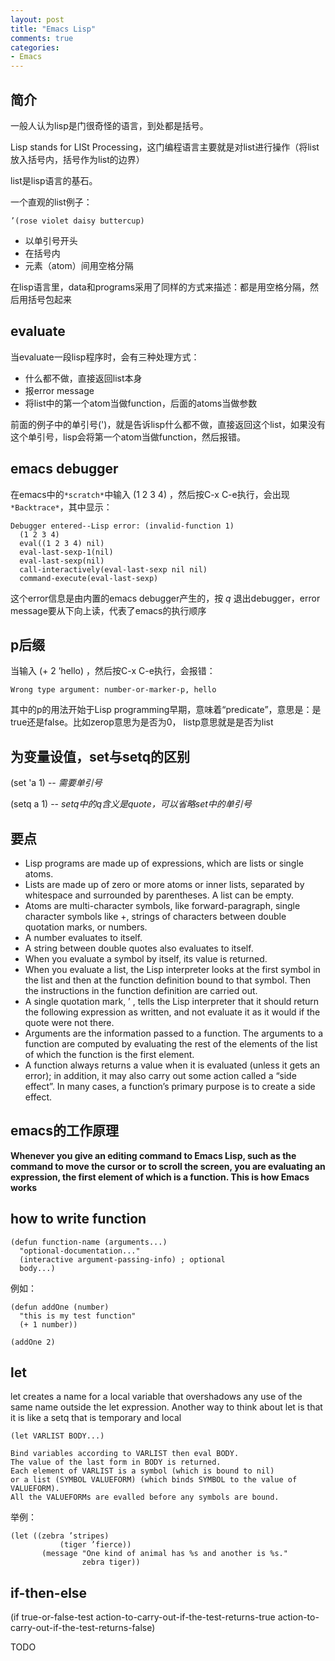 ```yaml
---
layout: post
title: "Emacs Lisp"
comments: true
categories:
- Emacs
---
```


简介
-----

一般人认为lisp是门很奇怪的语言，到处都是括号。

Lisp stands for LISt Processing，这门编程语言主要就是对list进行操作（将list放入括号内，括号作为list的边界）

list是lisp语言的基石。

一个直观的list例子：

```
’(rose violet daisy buttercup)
```

- 以单引号开头
- 在括号内
- 元素（atom）间用空格分隔

在lisp语言里，data和programs采用了同样的方式来描述：都是用空格分隔，然后用括号包起来

evaluate
---------

当evaluate一段lisp程序时，会有三种处理方式：

- 什么都不做，直接返回list本身
- 报error message
- 将list中的第一个atom当做function，后面的atoms当做参数

前面的例子中的单引号(')，就是告诉lisp什么都不做，直接返回这个list，如果没有这个单引号，lisp会将第一个atom当做function，然后报错。

emacs debugger
------------

在emacs中的`*scratch*`中输入 (1 2 3 4) ，然后按C-x C-e执行，会出现`*Backtrace*`，其中显示：

```
Debugger entered--Lisp error: (invalid-function 1)
  (1 2 3 4)
  eval((1 2 3 4) nil)
  eval-last-sexp-1(nil)
  eval-last-sexp(nil)
  call-interactively(eval-last-sexp nil nil)
  command-execute(eval-last-sexp)
```

这个error信息是由内置的emacs debugger产生的，按 *q* 退出debugger，error message要从下向上读，代表了emacs的执行顺序

p后缀
-----

当输入 (+ 2 ’hello) ，然后按C-x C-e执行，会报错：

```
Wrong type argument: number-or-marker-p, hello
```

其中的p的用法开始于Lisp programming早期，意味着“predicate”，意思是：是true还是false。比如zerop意思为是否为0，
listp意思就是是否为list


为变量设值，set与setq的区别
---------------

(set 'a 1)   --  _需要单引号_

(setq a 1)   -- _setq中的q含义是quote，可以省略set中的单引号_

要点
----

- Lisp programs are made up of expressions, which are lists or single atoms.
- Lists are made up of zero or more atoms or inner lists, separated by whitespace and surrounded by parentheses. A list can be empty.
- Atoms are multi-character symbols, like forward-paragraph, single character symbols like +, strings of characters between double quotation marks, or numbers.
- A number evaluates to itself.
- A string between double quotes also evaluates to itself.
- When you evaluate a symbol by itself, its value is returned.
- When you evaluate a list, the Lisp interpreter looks at the first symbol in the list and then at the function definition bound to that symbol. Then the instructions in the function definition are carried out.
- A single quotation mark, ’ , tells the Lisp interpreter that it should return the following expression as written, and not evaluate it as it would if the quote were not there.
- Arguments are the information passed to a function. The arguments to a function are computed by evaluating the rest of the elements of the list of which the function is the first element.
- A function always returns a value when it is evaluated (unless it gets an error); in addition, it may also carry out some action called a “side effect”. In many cases, a function’s primary purpose is to create a side effect.

emacs的工作原理
-------------

**Whenever you give an editing command to Emacs Lisp, such as the command to move the cursor or to scroll the screen, you are evaluating an expression, the first element of which is a function. This is how Emacs works**

how to write function
----------------------

```
(defun function-name (arguments...)
  "optional-documentation..."
  (interactive argument-passing-info) ; optional
  body...)
```

例如：

```
(defun addOne (number)
  "this is my test function"
  (+ 1 number))

(addOne 2)
```


let
----

let creates a name for a local variable that overshadows any use of the same name outside the let expression.
Another way to think about let is that it is like a setq that is temporary and local

```
(let VARLIST BODY...)

Bind variables according to VARLIST then eval BODY.
The value of the last form in BODY is returned.
Each element of VARLIST is a symbol (which is bound to nil)
or a list (SYMBOL VALUEFORM) (which binds SYMBOL to the value of VALUEFORM).
All the VALUEFORMs are evalled before any symbols are bound.
```

举例：

```
(let ((zebra ’stripes)
           (tiger ’fierce))
       (message "One kind of animal has %s and another is %s."
                zebra tiger))
```

if-then-else
-------------

(if true-or-false-test
  action-to-carry-out-if-the-test-returns-true
  action-to-carry-out-if-the-test-returns-false)

TODO
